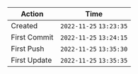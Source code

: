 | Action       | Time                    |
| ------------ | ----------------------- |
| Created      | `2022-11-25` `13:23:35` |
| First Commit | `2022-11-25` `13:24:15` |
| First Push   | `2022-11-25` `13:35:30` |
| First Update | `2022-11-25` `13:35:35` |

